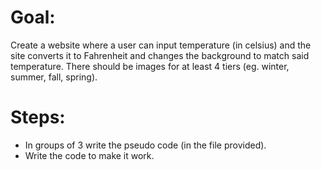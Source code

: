 # Goal:
Create a website where a user can input temperature (in celsius) and the site converts it to Fahrenheit and changes the background to match said temperature. There should be images for at least 4 tiers (eg. winter, summer, fall, spring).

# Steps:
- In groups of 3 write the pseudo code (in the file provided).
- Write the code to make it work.
